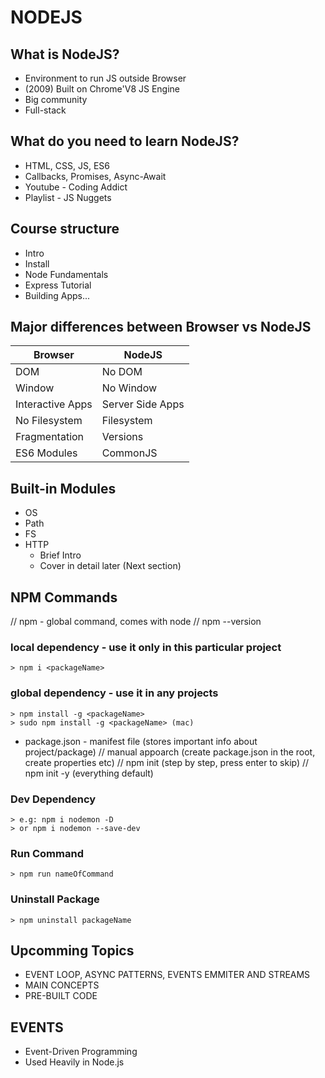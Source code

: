 # NODEJS
## What is NodeJS?
- Environment to run JS outside Browser
- (2009) Built on Chrome'V8 JS Engine
- Big community
- Full-stack
## What do you need to learn NodeJS?
- HTML, CSS, JS, ES6
- Callbacks, Promises, Async-Await 
- Youtube - Coding Addict
- Playlist - JS Nuggets 
## Course structure
- Intro
- Install
- Node Fundamentals
- Express Tutorial
- Building Apps...
## Major differences between Browser vs NodeJS
Browser | NodeJS
-|-
DOM | No DOM
Window | No Window
Interactive Apps | Server Side Apps
No Filesystem | Filesystem
Fragmentation | Versions
ES6 Modules | CommonJS
## Built-in Modules
- OS
- Path
- FS
- HTTP 
    - Brief Intro
    - Cover in detail later (Next section)
## NPM Commands
// npm - global command, comes with node
// npm --version

### local dependency - use it only in this particular project
```
> npm i <packageName>
```
### global dependency - use it in any projects
```
> npm install -g <packageName>
> sudo npm install -g <packageName> (mac)
```
- package.json - manifest file (stores important info about project/package)
// manual appoarch (create package.json in the root, create properties etc)
// npm init (step by step, press enter to skip)
// npm init -y (everything default)
### Dev Dependency
``` 
> e.g: npm i nodemon -D
> or npm i nodemon --save-dev
```
### Run Command
``` 
> npm run nameOfCommand
```
### Uninstall Package
```
> npm uninstall packageName
```
## Upcomming Topics
- EVENT LOOP, ASYNC PATTERNS, EVENTS EMMITER AND STREAMS
- MAIN CONCEPTS
- PRE-BUILT CODE
## EVENTS
- Event-Driven Programming
- Used Heavily in Node.js